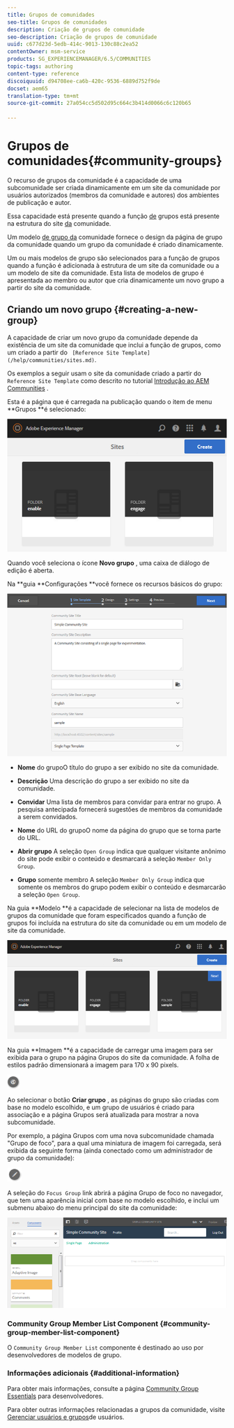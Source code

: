 ```yaml
---
title: Grupos de comunidades
seo-title: Grupos de comunidades
description: Criação de grupos de comunidade
seo-description: Criação de grupos de comunidade
uuid: c677d23d-5edb-414c-9013-130c88c2ea52
contentOwner: msm-service
products: SG_EXPERIENCEMANAGER/6.5/COMMUNITIES
topic-tags: authoring
content-type: reference
discoiquuid: d94708ee-ca6b-420c-9536-6889d752f9de
docset: aem65
translation-type: tm+mt
source-git-commit: 27a054cc5d502d95c664c3b414d0066c6c120b65

---
```



# Grupos de comunidades{#community-groups}

O recurso de grupos da comunidade é a capacidade de uma subcomunidade ser criada dinamicamente em um site da comunidade por usuários autorizados (membros da comunidade e autores) dos ambientes de publicação e autor.

Essa capacidade está presente quando a função [de](/help/communities/functions.md#groups-function) grupos está presente na estrutura do site [da](/help/communities/sites-console.md) comunidade.

Um modelo [de grupo da](/help/communities/tools-groups.md) comunidade fornece o design da página de grupo da comunidade quando um grupo da comunidade é criado dinamicamente.

Um ou mais modelos de grupo são selecionados para a função de grupos quando a função é adicionada à estrutura de um site da comunidade ou a um modelo de site da comunidade. Esta lista de modelos de grupo é apresentada ao membro ou autor que cria dinamicamente um novo grupo a partir do site da comunidade.

## Criando um novo grupo {#creating-a-new-group}

A capacidade de criar um novo grupo da comunidade depende da existência de um site da comunidade que inclui a função de grupos, como um criado a partir do ` [Reference Site Template](/help/communities/sites.md)`.

Os exemplos a seguir usam o site da comunidade criado a partir do `Reference Site Template` como descrito no tutorial [Introdução ao AEM Communities](/help/communities/getting-started.md) .

Esta é a página que é carregada na publicação quando o item de menu **Grupos **é selecionado:

![chlimage_1-85](assets/chlimage_1-85.png)

Quando você seleciona o ícone **Novo grupo** , uma caixa de diálogo de edição é aberta.

Na **guia **Configurações **você fornece os recursos básicos do grupo:

![chlimage_1-86](assets/chlimage_1-86.png)

* **Nome** do grupoO título do grupo a ser exibido no site da comunidade.

* **Descrição** Uma descrição do grupo a ser exibido no site da comunidade.

* **Convidar** Uma lista de membros para convidar para entrar no grupo. A pesquisa antecipada fornecerá sugestões de membros da comunidade a serem convidados.

* **Nome** do URL do grupoO nome da página do grupo que se torna parte do URL.

* **Abrir grupo** A seleção `Open Group` indica que qualquer visitante anônimo do site pode exibir o conteúdo e desmarcará a seleção `Member Only Group`.

* **Grupo** somente membro A seleção `Member Only Group` indica que somente os membros do grupo podem exibir o conteúdo e desmarcarão a seleção `Open Group`.

Na guia **Modelo **é a capacidade de selecionar na lista de modelos de grupos da comunidade que foram especificados quando a função de grupos foi incluída na estrutura do site da comunidade ou em um modelo de site da comunidade.

![chlimage_1-87](assets/chlimage_1-87.png)

Na guia **Imagem **é a capacidade de carregar uma imagem para ser exibida para o grupo na página Grupos do site da comunidade. A folha de estilos padrão dimensionará a imagem para 170 x 90 pixels.

![chlimage_1-88](assets/chlimage_1-88.png)

Ao selecionar o botão **Criar grupo** , as páginas do grupo são criadas com base no modelo escolhido, e um grupo de usuários é criado para associação e a página Grupos será atualizada para mostrar a nova subcomunidade.

Por exemplo, a página Grupos com uma nova subcomunidade chamada &quot;Grupo de foco&quot;, para a qual uma miniatura de imagem foi carregada, será exibida da seguinte forma (ainda conectado como um administrador de grupo da comunidade):

![chlimage_1-89](assets/chlimage_1-89.png)

A seleção do `Focus Group` link abrirá a página Grupo de foco no navegador, que tem uma aparência inicial com base no modelo escolhido, e inclui um submenu abaixo do menu principal do site da comunidade:

![chlimage_1-90](assets/chlimage_1-90.png)

### Community Group Member List Component {#community-group-member-list-component}

O `Community Group Member List` componente é destinado ao uso por desenvolvedores de modelos de grupo.

### Informações adicionais {#additional-information}

Para obter mais informações, consulte a página [Community Group Essentials](/help/communities/essentials-groups.md) para desenvolvedores.

Para obter outras informações relacionadas a grupos da comunidade, visite [Gerenciar usuários e grupos](/help/communities/users.md)de usuários.
